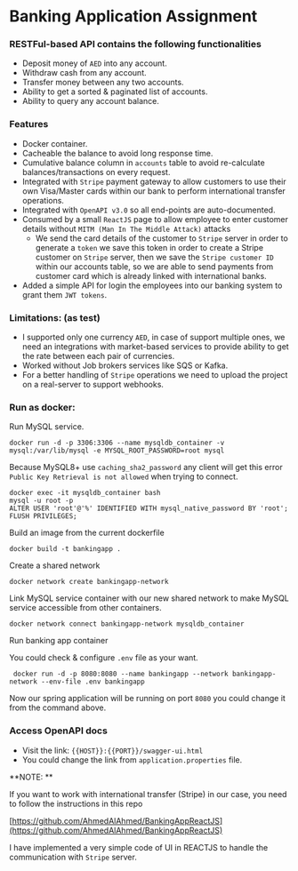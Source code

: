 # Banking Application Assignment

### RESTFul-based API contains the following functionalities
- Deposit money of `AED` into any account.
- Withdraw cash from any account.
- Transfer money between any two accounts.
- Ability to get a sorted & paginated list of accounts.
- Ability to query any account balance.

### Features
- Docker container.
- Cacheable the balance to avoid long response time.
- Cumulative balance column in `accounts` table to avoid re-calculate balances/transactions on every request. 
- Integrated with `Stripe` payment gateway to allow customers to use their own Visa/Master cards within our bank to perform international transfer operations.
- Integrated with `OpenAPI v3.0` so all end-points are auto-documented.
- Consumed by a small `ReactJS` page to allow employee to enter customer details without `MITM (Man In The Middle Attack)` attacks
  - We send the card details of the customer to `Stripe` server in order to generate a `token` we save this token in order to create a Stripe customer on `Stripe` server, then we save the `Stripe customer ID` within our accounts table, so we are able to send payments from customer card which is already linked with international banks.
- Added a simple API for login the employees into our banking system to grant them `JWT tokens`.



### Limitations: (as test)
- I supported only one currency `AED`, in case of support multiple ones, we need an integrations with market-based services to provide ability to get the rate between each pair of currencies.
- Worked without Job brokers services like SQS or Kafka.
- For a better handling of `Stripe` operations we need to upload the project on a real-server to support webhooks.

### Run as docker:

Run MySQL service.
```
docker run -d -p 3306:3306 --name mysqldb_container -v mysql:/var/lib/mysql -e MYSQL_ROOT_PASSWORD=root mysql 
```

Because MySQL8+ use `caching_sha2_password` any client will get this error `Public Key Retrieval is not allowed` when trying to connect.

```
docker exec -it mysqldb_container bash
mysql -u root -p
ALTER USER 'root'@'%' IDENTIFIED WITH mysql_native_password BY 'root';
FLUSH PRIVILEGES;
```

Build an image from the current dockerfile
```
docker build -t bankingapp .
```

Create a shared network

```
docker network create bankingapp-network
```

Link MySQL service container with our new shared network
to make MySQL service accessible from other containers.
```
docker network connect bankingapp-network mysqldb_container
```

Run banking app container

You could check & configure `.env` file as your want.
```
 docker run -d -p 8080:8080 --name bankingapp --network bankingapp-network --env-file .env bankingapp
```

Now our spring application will be running on port `8080` you could change it from the command above.


### Access OpenAPI docs
- Visit the link: `{{HOST}}:{{PORT}}/swagger-ui.html`
- You could change the link from `application.properties` file.


**NOTE: **

If you want to work with international transfer (Stripe) in our case, you need to follow the instructions in this repo

[https://github.com/AhmedAlAhmed/BankingAppReactJS](https://github.com/AhmedAlAhmed/BankingAppReactJS)

I have implemented a very simple code of UI in REACTJS to handle the communication with `Stripe` server.